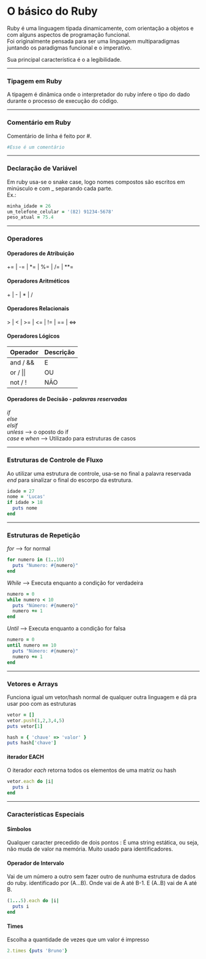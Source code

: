 # O básico do Ruby

Ruby é uma linguagem tipada dinamicamente, com orientação a objetos e com alguns aspectos de programação funcional.  
Foi originalmente pensada para ser uma linguagem multiparadigmas juntando os  paradigmas funcional e o imperativo.

Sua principal característica é o a legibilidade.

---

### Tipagem em Ruby
A tipagem é dinâmica onde o interpretador do ruby infere o tipo do dado durante o processo de execução do código.

---

### Comentário em Ruby
Comentário de linha é feito por \#.
```ruby
#Esse é um comentário
```
---

### Declaração de Variável
Em ruby usa-se o snake case, logo nomes compostos são escritos em minúsculo e com \_ separando cada parte.  
Ex.:
```ruby
minha_idade = 26
um_telefone_celular = '(82) 91234-5678'
peso_atual = 75.4
```

---

### Operadores

#### Operadores de Atribuição
+= | -= | *= | %= | /= | **=

#### Operadores Aritméticos
\+ | \- | \* | \/

#### Operadores Relacionais
\> | < | >= | <= | != | == | <=>

#### Operadores Lógicos
| Operador | Descrição |
| --- | --- |
| and / && | E |
| or / \|\| | OU |
| not / ! | NÃO | 

#### Operadores de Decisão - _palavras reservadas_
_if_  
_else_  
_elsif_  
_unless_ --> o oposto do if  
_case_ e _when_ --> Utilizado para estruturas de casos 

---

### Estruturas de Controle de Fluxo
Ao utilizar uma estrutura de controle, usa-se no final a palavra reservada _end_ para sinalizar o final do escorpo da estrutura.
```ruby
idade = 27
nome = 'Lucas'
if idade > 18
  puts nome
end
```

---

### Estruturas de Repetição

_for_ --> for normal

```ruby
for numero in (1..10)
  puts "Numero: #{numero}"
end
```

_While_ --> Executa enquanto a condição for verdadeira

```ruby
numero = 0
while numero < 10
  puts "Número: #{numero}"
  numero += 1
end
```

_Until_ --> Executa enquanto a condição for falsa

````ruby
numero = 0
until numero == 10
  puts "Número: #{numero}"
  numero += 1
end
````

---

### Vetores e Arrays
Funciona igual um vetor/hash normal de qualquer outra linguagem e dá pra usar poo com as estruturas
````ruby
vetor = []
vetor.push(1,2,3,4,5)
puts vetor[1]

hash = { 'chave' => 'valor' }
puts hash['chave']
````

#### iterador EACH
O iterador _each_ retorna todos os elementos de uma matriz ou hash

````ruby
vetor.each do |i|
  puts i
end
````

---


### Características Especiais
#### Símbolos
Qualquer caracter precedido de dois pontos \:
É uma string estática, ou seja, não muda de valor na memória. Muito usado para identificadores.

#### Operador de Intervalo
Vai de um número a outro sem fazer outro de nunhuma estrutura de dados do ruby. identificado por (A...B). Onde vai de A até B-1.
E (A..B) vai de A até B.

````ruby
(1...5).each do |i|
  puts i
end
````

#### Times
Escolha a quantidade de vezes que um valor é impresso
````ruby
2.times {puts 'Bruno'}
````
